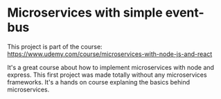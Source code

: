 # Microservices with simple event-bus
This project is part of the course:
https://www.udemy.com/course/microservices-with-node-js-and-react

It's a great course about how to implement microservices with node and express. This first project was made totally without any microservices frameworks. It's a hands on course explaning the basics behind microservices. 
